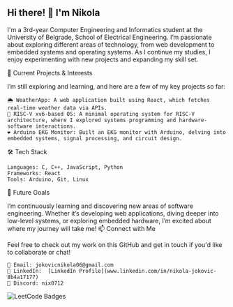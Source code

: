 ## Hi there! 👋 I'm Nikola

I'm a 3rd-year Computer Engineering and Informatics student at the University of Belgrade, School of Electrical Engineering. I’m passionate about exploring different areas of technology, from web development to embedded systems and operating systems. As I continue my studies, I enjoy experimenting with new projects and expanding my skill set.

🔭 Current Projects & Interests

I’m still exploring and learning, and here are a few of my key projects so far:

    🌦️ WeatherApp: A web application built using React, which fetches real-time weather data via APIs.
    🔧 RISC-V xv6-based OS: A minimal operating system for RISC-V architecture, where I explored systems programming and hardware-software interactions.
    ❤️ Arduino EKG Monitor: Built an EKG monitor with Arduino, delving into embedded systems, signal processing, and circuit design.

🛠️ Tech Stack

    Languages: C, C++, JavaScript, Python
    Frameworks: React
    Tools: Arduino, Git, Linux

🚀 Future Goals

I’m continuously learning and discovering new areas of software engineering. Whether it’s developing web applications, diving deeper into low-level systems, or exploring embedded hardware, I’m excited about where my journey will take me!
📫 Connect with Me

Feel free to check out my work on this GitHub and get in touch if you'd like to collaborate or chat!

    📧 Email: jokovicnikola06@gmail.com
    💼 LinkedIn:  [LinkedIn Profile](www.linkedin.com/in/nikola-jokovic-8b4a17177)
    💬 Discord: nix0712


<img src="https://leetcode-badge-showcase.vercel.app/api?username=Nix0712&theme=github-dark" alt="LeetCode Badges"/>
